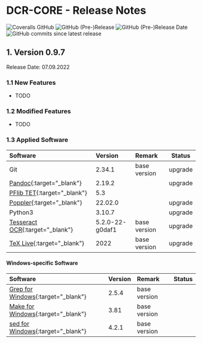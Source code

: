 # DCR-CORE - Release Notes

![Coveralls GitHub](https://img.shields.io/coveralls/github/KonnexionsGmbH/dcr-core.svg)
![GitHub (Pre-)Release](https://img.shields.io/github/v/release/KonnexionsGmbH/dcr-core?include_prereleases)
![GitHub (Pre-)Release Date](https://img.shields.io/github/release-date-pre/KonnexionsGmbh/dcr-core)
![GitHub commits since latest release](https://img.shields.io/github/commits-since/KonnexionsGmbH/dcr-core/0.9.7)

## 1. Version 0.9.7

Release Date: 07.09.2022

### 1.1 New Features

- TODO

### 1.2 Modified Features

- TODO

### 1.3 Applied Software

| Software                                                                      | Version         | Remark       | Status  |
|:------------------------------------------------------------------------------|:----------------|:-------------|---------|
| Git                                                                           | 2.34.1          | base version | upgrade |
| [Pandoc](https://pandoc.org){:target="_blank"}                                | 2.19.2          |              | upgrade |
| [PFlib TET](https://www.pdflib.com/products/tet){:target="_blank"}            | 5.3             |              |         |
| [Poppler](https://poppler.freedesktop.org){:target="_blank"}                  | 22.02.0         |              | upgrade |
| Python3                                                                       | 3.10.7          |              | upgrade |
| [Tesseract OCR](https://github.com/tesseract-ocr/tesseract){:target="_blank"} | 5.2.0-22-g0daf1 | base version | upgrade |
| [TeX Live](https://www.tug.org/texlive){:target="_blank"}                     | 2022            | base version | upgrade |

#### Windows-specific Software

| Software                                                                                | Version | Remark                   | Status |
|:----------------------------------------------------------------------------------------|:--------|:-------------------------|--------|
| [Grep for Windows](http://gnuwin32.sourceforge.net/packages/grep.htm){:target="_blank"} | 2.5.4   | base version             |        |
| [Make for Windows](http://gnuwin32.sourceforge.net/packages/make.htm){:target="_blank"} | 3.81    | base version             |        |
| [sed for Windows](http://gnuwin32.sourceforge.net/packages/sed.htm){:target="_blank"}   | 4.2.1   | base version             |        |
